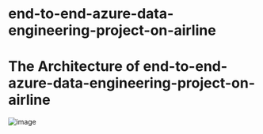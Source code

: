 # end-to-end-azure-data-engineering-project-on-airline

# **The Architecture of end-to-end-azure-data-engineering-project-on-airline**

![image](https://github.com/Akashpandey1507/end-to-end-azure-data-engineering-project-on-airline/assets/124170332/872845cd-fe3e-469b-b9a9-8ed049c25c7e)

